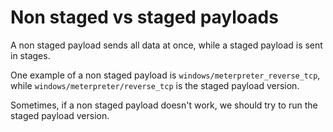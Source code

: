 
# Non staged vs staged payloads

A non staged payload sends all data at once,
while a staged payload is sent in stages.

One example of a non staged payload is `windows/meterpreter_reverse_tcp`,
while `windows/meterpreter/reverse_tcp` is the staged payload version.

Sometimes, if a non staged payload doesn't work,
we should try to run the staged payload version.
